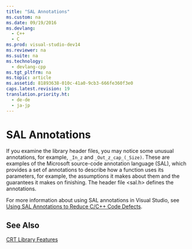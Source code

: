 ```yaml
---
title: "SAL Annotations"
ms.custom: na
ms.date: 09/19/2016
ms.devlang: 
  - C++
  - C
ms.prod: visual-studio-dev14
ms.reviewer: na
ms.suite: na
ms.technology: 
  - devlang-cpp
ms.tgt_pltfrm: na
ms.topic: article
ms.assetid: 81893638-010c-41a0-9cb3-666fe360f3e0
caps.latest.revision: 19
translation.priority.ht: 
  - de-de
  - ja-jp
---
```

# SAL Annotations
If you examine the library header files, you may notice some unusual annotations, for example, `_In_z` and `_Out_z_cap_(_Size)`. These are examples of the Microsoft source-code annotation language (SAL), which provides a set of annotations to describe how a function uses its parameters, for example, the assumptions it makes about them and the guarantees it makes on finishing. The header file <sal.h> defines the annotations.  
  
 For more information about using SAL annotations in Visual Studio, see [Using SAL Annotations to Reduce C/C++ Code Defects](../vs140/Using-SAL-Annotations-to-Reduce-C-C---Code-Defects.md).  
  
## See Also  
 [CRT Library Features](../vs140/CRT-Library-Features.md)